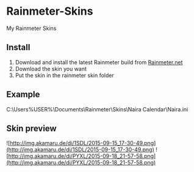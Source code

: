 # Rainmeter-Skins
My Rainmeter Skins

Install
-------
1. Download and install the latest Rainmeter build from [Rainmeter.net](http://rainmeter.net/)
2. Download the skin you want
3. Put the skin in the rainmeter skin folder

Example
-------
C:\Users\%USER%\Documents\Rainmeter\Skins\Naira Calendar\Naira.ini

Skin preview
------------
![http://img.akamaru.de/di/1SDL/2015-09-15_17-30-49.png](http://img.akamaru.de/di/1SDL/2015-09-15_17-30-49.png)
![http://img.akamaru.de/di/PYXL/2015-09-18_21-57-58.png](http://img.akamaru.de/di/PYXL/2015-09-18_21-57-58.png)
